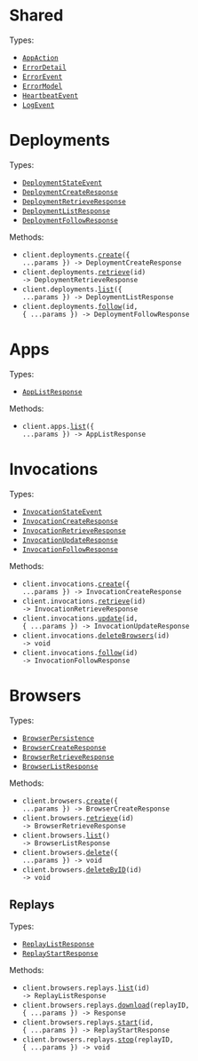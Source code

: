 # Shared

Types:

- <code><a href="./src/resources/shared.ts">AppAction</a></code>
- <code><a href="./src/resources/shared.ts">ErrorDetail</a></code>
- <code><a href="./src/resources/shared.ts">ErrorEvent</a></code>
- <code><a href="./src/resources/shared.ts">ErrorModel</a></code>
- <code><a href="./src/resources/shared.ts">HeartbeatEvent</a></code>
- <code><a href="./src/resources/shared.ts">LogEvent</a></code>

# Deployments

Types:

- <code><a href="./src/resources/deployments.ts">DeploymentStateEvent</a></code>
- <code><a href="./src/resources/deployments.ts">DeploymentCreateResponse</a></code>
- <code><a href="./src/resources/deployments.ts">DeploymentRetrieveResponse</a></code>
- <code><a href="./src/resources/deployments.ts">DeploymentListResponse</a></code>
- <code><a href="./src/resources/deployments.ts">DeploymentFollowResponse</a></code>

Methods:

- <code title="post /deployments">client.deployments.<a href="./src/resources/deployments.ts">create</a>({ ...params }) -> DeploymentCreateResponse</code>
- <code title="get /deployments/{id}">client.deployments.<a href="./src/resources/deployments.ts">retrieve</a>(id) -> DeploymentRetrieveResponse</code>
- <code title="get /deployments">client.deployments.<a href="./src/resources/deployments.ts">list</a>({ ...params }) -> DeploymentListResponse</code>
- <code title="get /deployments/{id}/events">client.deployments.<a href="./src/resources/deployments.ts">follow</a>(id, { ...params }) -> DeploymentFollowResponse</code>

# Apps

Types:

- <code><a href="./src/resources/apps.ts">AppListResponse</a></code>

Methods:

- <code title="get /apps">client.apps.<a href="./src/resources/apps.ts">list</a>({ ...params }) -> AppListResponse</code>

# Invocations

Types:

- <code><a href="./src/resources/invocations.ts">InvocationStateEvent</a></code>
- <code><a href="./src/resources/invocations.ts">InvocationCreateResponse</a></code>
- <code><a href="./src/resources/invocations.ts">InvocationRetrieveResponse</a></code>
- <code><a href="./src/resources/invocations.ts">InvocationUpdateResponse</a></code>
- <code><a href="./src/resources/invocations.ts">InvocationFollowResponse</a></code>

Methods:

- <code title="post /invocations">client.invocations.<a href="./src/resources/invocations.ts">create</a>({ ...params }) -> InvocationCreateResponse</code>
- <code title="get /invocations/{id}">client.invocations.<a href="./src/resources/invocations.ts">retrieve</a>(id) -> InvocationRetrieveResponse</code>
- <code title="patch /invocations/{id}">client.invocations.<a href="./src/resources/invocations.ts">update</a>(id, { ...params }) -> InvocationUpdateResponse</code>
- <code title="delete /invocations/{id}/browsers">client.invocations.<a href="./src/resources/invocations.ts">deleteBrowsers</a>(id) -> void</code>
- <code title="get /invocations/{id}/events">client.invocations.<a href="./src/resources/invocations.ts">follow</a>(id) -> InvocationFollowResponse</code>

# Browsers

Types:

- <code><a href="./src/resources/browsers/browsers.ts">BrowserPersistence</a></code>
- <code><a href="./src/resources/browsers/browsers.ts">BrowserCreateResponse</a></code>
- <code><a href="./src/resources/browsers/browsers.ts">BrowserRetrieveResponse</a></code>
- <code><a href="./src/resources/browsers/browsers.ts">BrowserListResponse</a></code>

Methods:

- <code title="post /browsers">client.browsers.<a href="./src/resources/browsers/browsers.ts">create</a>({ ...params }) -> BrowserCreateResponse</code>
- <code title="get /browsers/{id}">client.browsers.<a href="./src/resources/browsers/browsers.ts">retrieve</a>(id) -> BrowserRetrieveResponse</code>
- <code title="get /browsers">client.browsers.<a href="./src/resources/browsers/browsers.ts">list</a>() -> BrowserListResponse</code>
- <code title="delete /browsers">client.browsers.<a href="./src/resources/browsers/browsers.ts">delete</a>({ ...params }) -> void</code>
- <code title="delete /browsers/{id}">client.browsers.<a href="./src/resources/browsers/browsers.ts">deleteByID</a>(id) -> void</code>

## Replays

Types:

- <code><a href="./src/resources/browsers/replays.ts">ReplayListResponse</a></code>
- <code><a href="./src/resources/browsers/replays.ts">ReplayStartResponse</a></code>

Methods:

- <code title="get /browsers/{id}/replays">client.browsers.replays.<a href="./src/resources/browsers/replays.ts">list</a>(id) -> ReplayListResponse</code>
- <code title="get /browsers/{id}/replays/{replay_id}">client.browsers.replays.<a href="./src/resources/browsers/replays.ts">download</a>(replayID, { ...params }) -> Response</code>
- <code title="post /browsers/{id}/replays">client.browsers.replays.<a href="./src/resources/browsers/replays.ts">start</a>(id, { ...params }) -> ReplayStartResponse</code>
- <code title="post /browsers/{id}/replays/{replay_id}/stop">client.browsers.replays.<a href="./src/resources/browsers/replays.ts">stop</a>(replayID, { ...params }) -> void</code>
